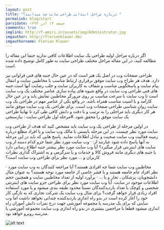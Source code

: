 ```yaml
---
layout: post
title: "درباره مراحل ابتدایی طراحی سایت چه میدانید؟ "
permalink: blog/start
parsidate: جمعه ۱۴ آذر ۱۳۹۳
comments: true
imglink: http://f-amiri.ir/assets/img/Administrator.jpg
imgauthor: http://florianklauer.de/
imgauthorname: Florian Klauer
---
```


اگر درباره مراحل اولیه طراحی یک سایت اطلاعات کافی ندارید حتما این مقاله را مطالعه کنید، در این مقاله مراحل مختلف طراحی سایت به طور کامل توضیح داده شده است.

طراحی صفحات وب در اصل یک هنر است که در عین حال جنبه های فنی فراوانی نیز دارد. هدف هر طراح وب سایت موفق برقراری ارتباط مناسب با مخاطبین سایت و انتقال پیام سایت و پاسخگویی مناسب و شفاف به کاربران سایت و جلب رضایت آنها است.جنبه های فنی طراحی وب سایت در واقع شیوه های پیاده سازی عناصر مختلف یک وب سایت است تا وب سایت با سرعت مناسب بر روی مرورگر مخاطبین نمایش یابد و در عین حال کارآمد و با امنیت مناسب همراه باشد. در واقع یکی از عناصر مهم در طراحی یک وب سایت روان شناسی طراحی صفحات وب است. برای طراحی یک وب سایت موفق مانند هر کار دیگری باید مراحلی را به ترتیب و با دقت و دانش کافی طی کرد تا نهایتا طراحی یک سایت موفق را محقق شود.
#مرحله اول طراحی سایت : نیازسنجی

در اولین مرحله از طراحی یک وب سایت باید مشخص کنید که هدف از طراحی وب سایت مورد نظر چیست. در این مرحله بایستی با مالک وب سایت و یا افراد مطلع درباره زمینه فعالیت وب سایت صحبت و تبادل اطلاعات نمایید. پاسخ هایی که باید در این مرحله به آنها پاسخ داده شود عبارتند از:
·         وب سایت مورد نظر شما جزو کدام دسته از وب سایت های اینترنتی قرار میگیرد؟ آیا وب سایت مورد نظر بیشتر جنبه اطلاع رسانی دارد یا جنبه های دیگری مانند فروش کالا و خدمات و یا سرگرمی و به اشتراک گذاری نظرات کاربران و ... مورد نظر برای طراحی وب سایت است؟

·         مخاطبین وب سایت شما چه افرادی هستند؟ آیا مراجعه کنندگان به وب سایت مورد نظر افراد عام جامعه هستند و یا قشر خاصی از جامعه مورد توجه هستند؟ به عنوان مثال دانشجویان، پزشکان ، تجار و یا ...
·         برآورد اولیه از تعداد مخاطبین سایت و همچنین حجم اطلاعات موجود در سایت. آیا وب سایت مورد نظر برای طراحی جزو سایت های اینترنتی شخصی و کوچک با تعداد بازدیدکنندگان نسبتا محدود طبقه بندی میشود و یا مورد استفاده افراد زیادی قرار خواهد گرفت؟ برای مثال وب سایت یک شرکت تجاری که به تازگی کار خود را آغاز کرده است در بدو راه اندازی بازدیدکننده چندانی نخواهد داشت اما وب سایتی که برای یک مدرسه یا مجموعه آموزشی جهت درج نمرات دانش آموزان راه اندازی میشود قطعا با مراجعین بیشتری در بدو راه اندازی وب سایت مجموعه آموزشی یا مدرسه روبرو خواهد بود.


  ![alt text]({{site.url}}/assets/img/x.jpg)
